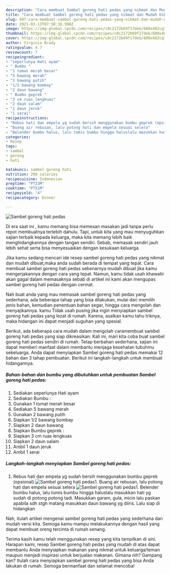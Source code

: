 ```yaml
---
description: "Cara membuat Sambel goreng hati pedas yang nikmat dan Mudah Dibuat"
title: "Cara membuat Sambel goreng hati pedas yang nikmat dan Mudah Dibuat"
slug: 997-cara-membuat-sambel-goreng-hati-pedas-yang-nikmat-dan-mudah-dibuat
date: 2021-03-13T07:50:16.998Z
image: https://img-global.cpcdn.com/recipes/c8c2172b69f17deb/680x482cq70/sambel-goreng-hati-pedas-foto-resep-utama.jpg
thumbnail: https://img-global.cpcdn.com/recipes/c8c2172b69f17deb/680x482cq70/sambel-goreng-hati-pedas-foto-resep-utama.jpg
cover: https://img-global.cpcdn.com/recipes/c8c2172b69f17deb/680x482cq70/sambel-goreng-hati-pedas-foto-resep-utama.jpg
author: Virginia Brady
ratingvalue: 4.7
reviewcount: 7
recipeingredient:
- "seperlunya Hati ayam"
- " Bumbu "
- "1 tomat merah besar"
- "5 bawang merah"
- "2 bawang putih"
- "1/2 bawang bombay"
- "2 daun bawang"
- " Bumbu geprek "
- "3 cm ruas lengkuas"
- "2 daun salam"
- "1 daun jeruk"
- "1 serai"
recipeinstructions:
- "Rebus hati dan empela yg sudah bersih menggunakan bumbu geprek (opsional)"
- "Buang air rebusan, lalu potong hati dan empela sesuai selera"
- "Belender bumbu halus, lalu tumis bumbu hingga haluslalu masukkan hati yg sudah di potong potong tadi. Masukkan garam, gula, micin lalu paskan apabila sdh stgh matang masukkan daun bawang yg diiris. Lalu siap di hidangkan"
categories:
- Resep
tags:
- sambel
- goreng
- hati

katakunci: sambel goreng hati 
nutrition: 209 calories
recipecuisine: Indonesian
preptime: "PT23M"
cooktime: "PT51M"
recipeyield: "4"
recipecategory: Dinner

---
```



![Sambel goreng hati pedas](https://img-global.cpcdn.com/recipes/c8c2172b69f17deb/680x482cq70/sambel-goreng-hati-pedas-foto-resep-utama.jpg)

Di era  saat ini , kamu memang bisa memesan masakan jadi tanpa perlu repot membuatnya terlebih dahulu. Tapi, untuk kita yang mau menyuguhkan sajian terbaik kepada keluarga, maka kita memang lebih baik menghidangkannya dengan tangan sendiri. Sebab, memasak sendiri jauh lebih sehat serta bisa menyesuaikan dengan kesukaan keluarga.

Jika kamu sedang mencari ide resep sambel goreng hati pedas yang nikmat dan mudah dibuat,maka anda sudah berada di tempat yang tepat. Cara membuat sambel goreng hati pedas  sebenarnya mudah dibuat jika kamu mengerjakannya dengan cara yang tepat. Namun, kamu tidak usah khawatir akan gagal dalam memasaknya 
sebab di artikel ini kami akan mengupas sambel goreng hati pedas dengan cermat.  



Nah buat anda yang mau memasak sambel goreng hati pedas yang sederhana, ada beberapa tahap yang bisa dilakukan, mulai dari memilih jenis bahan, kemudian penentuan bahan segar, hingga cara mengolah dan menyajikannya. kamu Tidak usah pusing jika ingin menyiapkan sambel goreng hati pedas yang lezat di rumah. Karena, asalkan kamu  tahu triknya, maka hidangan ini dapat menjadi suguhan yang spesial.

Berikut, ada beberapa cara mudah dalam mengolah caramembuat sambel goreng hati pedas yang siap dikreasikan. Kali ini, mari kita coba buat sambel goreng hati pedas sendiri di rumah. Tetap berbahan sederhana, sajian ini dapat memberi manfaat dalam membantu menjaga kesehatan tubuhmu sekeluarga. Anda dapat menyiapkan Sambel goreng hati pedas memakai 12 bahan dan 3 tahap pembuatan. Berikut ini langkah-langkah untuk membuat hidangannya.

<!--inarticleads1-->

##### Bahan-bahan dan bumbu yang dibutuhkan untuk pembuatan Sambel goreng hati pedas:

1. Sediakan seperlunya Hati ayam
1. Sediakan  Bumbu :
1. Gunakan 1 tomat merah besar
1. Sediakan 5 bawang merah
1. Gunakan 2 bawang putih
1. Siapkan 1/2 bawang bombay
1. Siapkan 2 daun bawang
1. Siapkan  Bumbu geprek :
1. Siapkan 3 cm ruas lengkuas
1. Siapkan 2 daun salam
1. Ambil 1 daun jeruk
1. Ambil 1 serai




<!--inarticleads2-->

##### Langkah-langkah menyiapkan Sambel goreng hati pedas:

1. Rebus hati dan empela yg sudah bersih menggunakan bumbu geprek (opsional)
<img src="https://img-global.cpcdn.com/steps/0aba77d44dadccbd/160x128cq70/sambel-goreng-hati-pedas-langkah-memasak-1-foto.jpg" alt="Sambel goreng hati pedas">1. Buang air rebusan, lalu potong hati dan empela sesuai selera
<img src="https://img-global.cpcdn.com/steps/4009194ee874d72b/160x128cq70/sambel-goreng-hati-pedas-langkah-memasak-2-foto.jpg" alt="Sambel goreng hati pedas">1. Belender bumbu halus, lalu tumis bumbu hingga haluslalu masukkan hati yg sudah di potong potong tadi. Masukkan garam, gula, micin lalu paskan apabila sdh stgh matang masukkan daun bawang yg diiris. Lalu siap di hidangkan




Nah, itulah artikel mengenai  sambel goreng hati pedas  yang sederhana dan mudah versi kita. Semoga kamu mampu melakukannya dengan hasil yang dapat membuat oreng tercinta di rumah senang. 

Terima kasih kamu telah menggunakan resep yang kita tampilkan di sini. Harapan kami, resep  Sambel goreng hati pedas yang mudah di atas dapat membantu Anda menyiapkan makanan yang nikmat untuk keluarga/teman maupun menjadi inspirasi untuk berjualan makanan. Gimana nih? Gampang kan? Itulah cara menyiapkan sambel goreng hati pedas yang bisa Anda lakukan di rumah. Semoga bermanfaat dan selamat mencoba!

